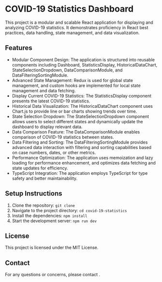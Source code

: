 # COVID-19 Statistics Dashboard

This project is a modular and scalable React application for displaying and analyzing COVID-19 statistics. It demonstrates proficiency in React best practices, data handling, state management, and data visualization.

## Features

- Modular Component Design: The application is structured into reusable components including Dashboard, StatisticsDisplay, HistoricalDataChart, StateSelectionDropdown, DataComparisonModule, and DataFilteringSortingModule.
- Advanced State Management: Redux is used for global state management, and custom hooks are implemented for local state management and data fetching.
- Display Current COVID-19 Statistics: The StatisticsDisplay component presents the latest COVID-19 statistics.
- Historical Data Visualization: The HistoricalDataChart component uses Chart.js to provide line or bar charts showing trends over time.
- State Selection Dropdown: The StateSelectionDropdown component allows users to select different states and dynamically update the dashboard to display relevant data.
- Data Comparison Feature: The DataComparisonModule enables comparison of COVID-19 statistics between states.
- Data Filtering and Sorting: The DataFilteringSortingModule provides advanced data interaction with filtering and sorting capabilities based on case numbers, dates, or other metrics.
- Performance Optimization: The application uses memoization and lazy loading for performance enhancement, and optimizes data fetching and state updates for efficiency.
- TypeScript Integration: The application employs TypeScript for type safety and better maintainability.

## Setup Instructions

1. Clone the repository: `git clone `
2. Navigate to the project directory: `cd covid-19-statistics`
3. Install the dependencies: `npm install`
4. Start the development server: `npm run dev`


## License

This project is licensed under the MIT License.

## Contact

For any questions or concerns, please contact <your-email>.
